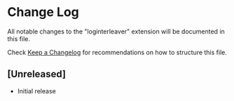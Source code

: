 # Change Log

All notable changes to the "loginterleaver" extension will be documented in this file.

Check [Keep a Changelog](http://keepachangelog.com/) for recommendations on how to structure this file.

## [Unreleased]

- Initial release
